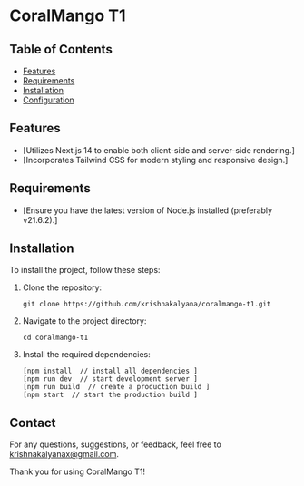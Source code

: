 # CoralMango T1

## Table of Contents

- [Features](#features)
- [Requirements](#requirements)
- [Installation](#installation)
- [Configuration](#configuration)

## Features

- [Utilizes Next.js 14 to enable both client-side and server-side rendering.]
- [Incorporates Tailwind CSS for modern styling and responsive design.]

## Requirements

- [Ensure you have the latest version of Node.js installed (preferably
  v21.6.2).]

## Installation

To install the project, follow these steps:

1. Clone the repository:
   ```shell
   git clone https://github.com/krishnakalyana/coralmango-t1.git
   ```
2. Navigate to the project directory:
   ```shell
   cd coralmango-t1
   ```
3. Install the required dependencies:
   ```shell
   [npm install  // install all dependencies ]
   [npm run dev  // start development server ]
   [npm run build  // create a production build ]
   [npm start  // start the production build ]
   ```

## Contact

For any questions, suggestions, or feedback, feel free to
[krishnakalyanax@gmail.com](https://github.com/krishnakalyana).

Thank you for using CoralMango T1!
